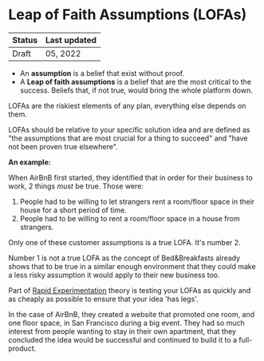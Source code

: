 # Leap of Faith Assumptions (LOFAs)

| Status | Last updated |
|---|---|
| Draft | 05, 2022 |

- An **assumption** is a belief that exist without proof.
- A **Leap of faith assumptions** is a belief that are the most critical to the success. Beliefs that, if not true, would bring the whole platform down. 


LOFAs are the riskiest elements of any plan, everything else depends on them.

LOFAs should be relative to your specific solution idea and are defined as "the assumptions that are most crucial for a thing to succeed" and "have not been proven true elsewhere". 


**An example:**

When AirBnB first started, they identified that in order for their business to work, 2 things _must_ be true. Those were:
1. People had to be willing to let strangers rent a room/floor space in their house for a short period of time.
2. People had to be willing to rent a room/floor space in a house from strangers.

Only one of these customer assumptions is a true LOFA. It's number 2.

Number 1 is not a true LOFA as the concept of Bed&Breakfasts already shows that to be true in a similar enough environment that they could make a less risky assumption it would apply to their new business too.


Part of [Rapid Experimentation](./content/rapidexperimentation.md) theory is testing your LOFAs as quickly and as cheaply as possible to ensure that your idea 'has legs'. 

In the case of AirBnB, they created a website that promoted one room, and one floor space, in San Francisco during a big event. They had so much interest from people wanting to stay in their own apartment, that they concluded the idea would be successful and continued to build it to a full-product.

